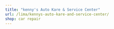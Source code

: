 ```yaml
---
title: "kenny's Auto Kare & Service Center"
url: /lima/kennys-auto-kare-and-service-center/
shop: car repair
---
```

